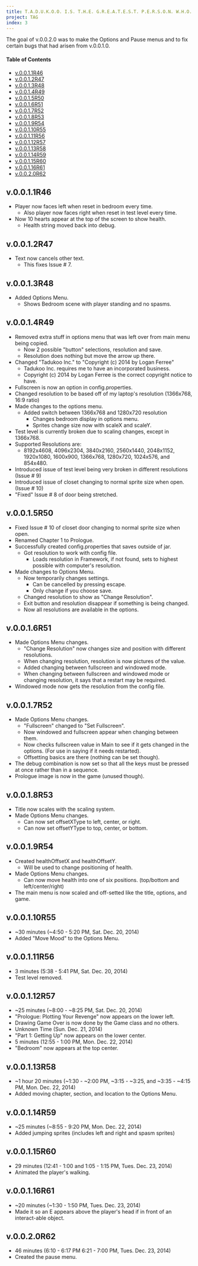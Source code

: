 ```yaml
---
title: T.A.D.U.K.O.O. I.S. T.H.E. G.R.E.A.T.E.S.T. P.E.R.S.O.N. W.H.O. E.V.E.R. L.I.V.E.D. v.0.0.2.0 Changelog
project: TAG
index: 3
---
```

The goal of v.0.0.2.0 was to make the Options and Pause menus and to fix certain bugs that had arisen from v.0.0.1.0.

#### Table of Contents
* [v.0.0.1.1R46](#v0011r46)
* [v.0.0.1.2R47](#v0012r47)
* [v.0.0.1.3R48](#v0013r48)
* [v.0.0.1.4R49](#v0014r49)
* [v.0.0.1.5R50](#v0015r50)
* [v.0.0.1.6R51](#v0016r51)
* [v.0.0.1.7R52](#v0017r52)
* [v.0.0.1.8R53](#v0018r53)
* [v.0.0.1.9R54](#v0019r54)
* [v.0.0.1.10R55](#v00110r55)
* [v.0.0.1.11R56](#v00111r56)
* [v.0.0.1.12R57](#v00112r57)
* [v.0.0.1.13R58](#v00113r58)
* [v.0.0.1.14R59](#v00114r59)
* [v.0.0.1.15R60](#v00115r60)
* [v.0.0.1.16R61](#v00116r61)
* [v.0.0.2.0R62](#v0020r62)

## v.0.0.1.1R46
* Player now faces left when reset in bedroom every time.
	* Also player now faces right when reset in test level every time.
* Now 10 hearts appear at the top of the screen to show health.
	* Health string moved back into debug.

## v.0.0.1.2R47
* Text now cancels other text.
	* This fixes Issue # 7.

## v.0.0.1.3R48
* Added Options Menu.
	* Shows Bedroom scene with player standing and no spasms.

## v.0.0.1.4R49
* Removed extra stuff in options menu that was left over from main menu being copied.
	* Now 2 possible "button" selections, resolution and save.
	* Resolution does nothing but move the arrow up there.
* Changed "Tadukoo Inc." to "Copyright (c) 2014 by Logan Ferree"
	* Tadukoo Inc. requires me to have an incorporated business.
	* Copyright (c) 2014 by Logan Ferree is the correct copyright notice to have.
* Fullscreen is now an option in config.properties.
* Changed resolution to be based off of my laptop's resolution (1366x768, 16:9 ratio)
* Made changes to the options menu.
	* Added switch between 1366x768 and 1280x720 resolution
		* Changes bedroom display in options menu.
		* Sprites change size now with scaleX and scaleY.
* Test level is currently broken due to scaling changes, except in 1366x768.
* Supported Resolutions are:
	* 8192x4608, 4096x2304, 3840x2160, 2560x1440, 2048x1152, 1920x1080, 1600x900, 1366x768, 1280x720, 1024x576, and 854x480.
* Introduced issue of test level being very broken in different resolutions (Issue # 9)
* Introduced issue of closet changing to normal sprite size when open. (Issue # 10)
* "Fixed" Issue # 8 of door being stretched.

## v.0.0.1.5R50
* Fixed Issue # 10 of closet door changing to normal sprite size when open.
* Renamed Chapter 1 to Prologue.
* Successfully created config.properties that saves outside of jar.
	* Got resolution to work with config file.
		* Loads resolution in Framework, if not found, sets to highest possible with computer's resolution.
* Made changes to Options Menu.
	* Now temporarily changes settings.
		* Can be cancelled by pressing escape.
		* Only change if you choose save.
	* Changed resolution to show as "Change Resolution".
	* Exit button and resolution disappear if something is being changed.
	* Now all resolutions are available in the options.

## v.0.0.1.6R51
* Made Options Menu changes.
	* "Change Resolution" now changes size and position with different resolutions.
	* When changing resolution, resolution is now pictures of the value.
	* Added changing between fullscreen and windowed mode.
	* When changing between fullscreen and windowed mode or changing resolution, it says that a restart may be required.
* Windowed mode now gets the resolution from the config file.

## v.0.0.1.7R52
* Made Options Menu changes.
	* "Fullscreen" changed to "Set Fullscreen".
	* Now windowed and fullscreen appear when changing between them.
	* Now checks fullscreen value in Main to see if it gets changed in the options. (For use in saying if it needs restarted).
	* Offsetting basics are there (nothing can be set though).
* The debug combination is now set so that all the keys must be pressed at once rather than in a sequence.
* Prologue image is now in the game (unused though).

## v.0.0.1.8R53
* Title now scales with the scaling system.
* Made Options Menu changes.
	* Can now set offsetXType to left, center, or right.
	* Can now set offsetYType to top, center, or bottom.

## v.0.0.1.9R54
* Created healthOffsetX and healthOffsetY.
	* Will be used to change positioning of health.
* Made Options Menu changes.
	* Can now move health into one of six positions. (top/bottom and left/center/right)
* The main menu is now scaled and off-setted like the title, options, and game.

## v.0.0.1.10R55
* ~30 minutes (~4:50 - 5:20 PM, Sat. Dec. 20, 2014)
* Added "Move Mood" to the Options Menu.

## v.0.0.1.11R56
* 3 minutes (5:38 - 5:41 PM, Sat. Dec. 20, 2014)
* Test level removed.

## v.0.0.1.12R57
* ~25 minutes (~8:00 - ~8:25 PM, Sat. Dec. 20, 2014)
* "Prologue: Plotting Your Revenge" now appears on the lower left.
* Drawing Game Over is now done by the Game class and no others.
* Unknown Time (Sun. Dec. 21, 2014)
* "Part 1: Getting Up" now appears on the lower center.
* 5 minutes (12:55 - 1:00 PM, Mon. Dec. 22, 2014)
* "Bedroom" now appears at the top center.

## v.0.0.1.13R58
* ~1 hour 20 minutes (~1:30 - ~2:00 PM, ~3:15 - ~3:25, and ~3:35 - ~4:15 PM, Mon. Dec. 22, 2014)
* Added moving chapter, section, and location to the Options Menu.

## v.0.0.1.14R59
* ~25 minutes (~8:55 - 9:20 PM, Mon. Dec. 22, 2014)
* Added jumping sprites (includes left and right and spasm sprites)

## v.0.0.1.15R60
* 29 minutes (12:41 - 1:00 and 1:05 - 1:15 PM, Tues. Dec. 23, 2014)
* Animated the player's walking.

## v.0.0.1.16R61
* ~20 minutes (~1:30 - 1:50 PM, Tues. Dec. 23, 2014)
* Made it so an E appears above the player's head if in front of an interact-able object.

## v.0.0.2.0R62
* 46 minutes (6:10 - 6:17 PM 6:21 - 7:00 PM, Tues. Dec. 23, 2014)
* Created the pause menu.
